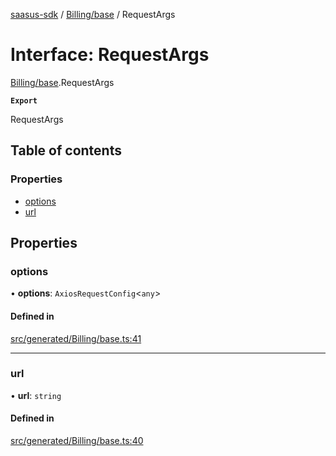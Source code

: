 [saasus-sdk](../README.md) / [Billing/base](../modules/Billing_base.md) / RequestArgs

# Interface: RequestArgs

[Billing/base](../modules/Billing_base.md).RequestArgs

**`Export`**

RequestArgs

## Table of contents

### Properties

- [options](Billing_base.RequestArgs.md#options)
- [url](Billing_base.RequestArgs.md#url)

## Properties

### options

• **options**: `AxiosRequestConfig`\<`any`\>

#### Defined in

[src/generated/Billing/base.ts:41](https://github.com/saasus-platform/saasus-sdk-javascript/blob/55abc15/src/generated/Billing/base.ts#L41)

___

### url

• **url**: `string`

#### Defined in

[src/generated/Billing/base.ts:40](https://github.com/saasus-platform/saasus-sdk-javascript/blob/55abc15/src/generated/Billing/base.ts#L40)
